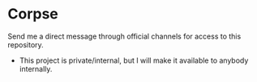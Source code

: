 # Corpse

Send me a direct message through official channels for access to this repository.

* This project is private/internal, but I will make it available to anybody internally.
